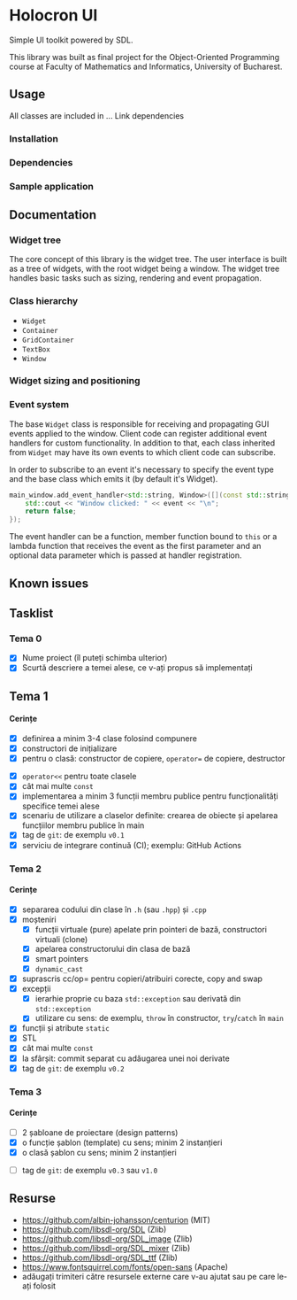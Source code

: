 # Holocron UI
Simple UI toolkit powered by SDL.

This library was built as final project for the Object-Oriented Programming course at Faculty of Mathematics and Informatics, University of Bucharest.

## Usage
All classes are included in ...
Link dependencies
### Installation

### Dependencies

### Sample application

## Documentation
### Widget tree
The core concept of this library is the widget tree. The user interface is built as a tree of widgets, with the root widget being a window.
The widget tree handles basic tasks such as sizing, rendering and event propagation.

### Class hierarchy
- `Widget`
- `Container`
- `GridContainer`
- `TextBox`
- `Window`

### Widget sizing and positioning

### Event system
The base `Widget` class is responsible for receiving and propagating GUI events applied to the window.
Client code can register additional event handlers for custom functionality.
In addition to that, each class inherited from `Widget` may have its own events to which client code can subscribe.

In order to subscribe to an event it's necessary to specify the event type and the base class which emits it (by default it's Widget).
```cpp
main_window.add_event_handler<std::string, Window>([](const std::string &event) {
    std::cout << "Window clicked: " << event << "\n";
    return false;
});
```

The event handler can be a function, member function bound to `this` or a lambda function that receives the event as the first parameter and
an optional data parameter which is passed at handler registration.

## Known issues

## Tasklist
### Tema 0

- [x] Nume proiect (îl puteți schimba ulterior)
- [x] Scurtă descriere a temei alese, ce v-ați propus să implementați

## Tema 1

#### Cerințe
- [x] definirea a minim 3-4 clase folosind compunere
- [x] constructori de inițializare
- [x] pentru o clasă: constructor de copiere, `operator=` de copiere, destructor
<!-- - [ ] pentru o altă clasă: constructor de mutare, `operator=` de mutare, destructor -->
<!-- - [ ] pentru o altă clasă: toate cele 5 funcții membru speciale -->
- [x] `operator<<` pentru toate clasele
- [x] cât mai multe `const`
- [x] implementarea a minim 3 funcții membru publice pentru funcționalități specifice temei alese
- [x] scenariu de utilizare a claselor definite: crearea de obiecte și apelarea funcțiilor membru publice în main
- [x] tag de `git`: de exemplu `v0.1`
- [x] serviciu de integrare continuă (CI); exemplu: GitHub Actions

### Tema 2

#### Cerințe
- [x] separarea codului din clase în `.h` (sau `.hpp`) și `.cpp`
- [x] moșteniri
  - [x] funcții virtuale (pure) apelate prin pointeri de bază, constructori virtuali (clone)
  - [x] apelarea constructorului din clasa de bază 
  - [x] smart pointers
  - [x] `dynamic_cast`
- [x] suprascris cc/op= pentru copieri/atribuiri corecte, copy and swap
- [x] excepții
  - [x] ierarhie proprie cu baza `std::exception` sau derivată din `std::exception`
  - [x] utilizare cu sens: de exemplu, `throw` în constructor, `try`/`catch` în `main`
- [x] funcții și atribute `static`
- [x] STL
- [x] cât mai multe `const`
- [x] la sfârșit: commit separat cu adăugarea unei noi derivate
- [x] tag de `git`: de exemplu `v0.2`

### Tema 3

#### Cerințe
- [ ] 2 șabloane de proiectare (design patterns)
- [x] o funcție șablon (template) cu sens; minim 2 instanțieri
- [x] o clasă șablon cu sens; minim 2 instanțieri
<!-- - [ ] o specializare pe funcție/clasă șablon -->
- [ ] tag de `git`: de exemplu `v0.3` sau `v1.0`

## Resurse
- https://github.com/albin-johansson/centurion (MIT)
- https://github.com/libsdl-org/SDL (Zlib)
- https://github.com/libsdl-org/SDL_image (Zlib)
- https://github.com/libsdl-org/SDL_mixer (Zlib)
- https://github.com/libsdl-org/SDL_ttf (Zlib)
- https://www.fontsquirrel.com/fonts/open-sans (Apache)
- adăugați trimiteri către resursele externe care v-au ajutat sau pe care le-ați folosit
